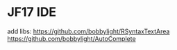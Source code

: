 # JF17 IDE


add libs: 
https://github.com/bobbylight/RSyntaxTextArea
https://github.com/bobbylight/AutoComplete
